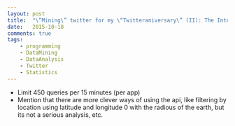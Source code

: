 ```yaml
---
layout: post
title:  "\“Mining\” twitter for my \“Twitteraniversary\” (II): The International Peace Day"
date:   2015-10-18
comments: true
tags:
    - programming
    - DataMining
    - DataAnalysis
    - Twitter
    - Statistics
---
```


- Limit 450 queries per 15 minutes (per app)
- Mention that there are more clever ways of using the api, like filtering by location
using latitude and longitude 0 with the radious of the earth, but its not a serious
analysis, etc. 
